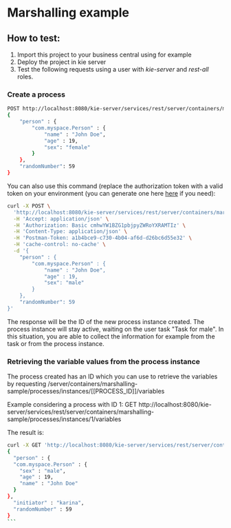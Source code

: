 Marshalling example
=======================

## How to test:

1. Import this project to your business central using for example
2. Deploy the project in kie server
3. Test the following requests using a user with *kie-server* and *rest-all* roles. 

### Create a process 
````bash
POST http://localhost:8080/kie-server/services/rest/server/containers/marshalling-sample/processes/myprocess/instances with JSON:
{ 
	"person" : { 
		"com.myspace.Person" : {
			"name" : "John Doe",
			"age" : 19,
			"sex": "female"
		}
	},
	"randomNumber": 59
}
````
		
You can also use this command (replace the authorization token with a valid token on your environment (you can generate one here [here](https://www.blitter.se/utils/basic-authentication-header-generator/) if you need): 

````bash
curl -X POST \
  'http://localhost:8080/kie-server/services/rest/server/containers/marshalling-sample/processes/myprocess/instances?person=' \
  -H 'Accept: application/json' \
  -H 'Authorization: Basic cmhwYW1BZG1pbjpyZWRoYXRAMTIz' \
  -H 'Content-Type: application/json' \
  -H 'Postman-Token: a1b4bce9-c730-4b04-af6d-d26bc6d55e32' \
  -H 'cache-control: no-cache' \
  -d '{ 
	"person" : { 
		"com.myspace.Person" : {
			"name" : "John Doe",
			"age" : 19,
			"sex": "male"
		}
	},
	"randomNumber": 59
}'
````

The response will be the ID of the new process instance created. The process instance will stay active, waiting on the user task "Task for male". In this situation, you are able to collect the information for example from the task or from the process instance. 

### Retrieving the variable values from the process instance

The process created has an ID which you can use to retrieve the variables by requesting /server/containers/marshalling-sample/processes/instances/[[PROCESS_ID]]/variables

Example considering a process with ID 1: GET http://localhost:8080/kie-server/services/rest/server/containers/marshalling-sample/processes/instances/1/variables

The result is: 

````bash
curl -X GET 'http://localhost:8080/kie-server/services/rest/server/containers/marshalling-sample/processes/instances/1/variables' -H 'Accept: application/json'  -H 'Authorization: Basic a2FyaW5hOmFzZGFzZGFzZA=='
{
  "person" : {
  "com.myspace.Person" : {
    "sex" : "male",
    "age" : 19,
    "name" : "John Doe"
  }
},
  "initiator" : "karina",
  "randomNumber" : 59
}
```
